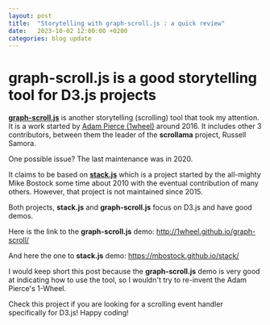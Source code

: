 ```yaml
---
layout: post
title:  "Storytelling with graph-scroll.js : a quick review"
date:   2023-10-02 12:00:00 +0200
categories: blog update
---
```


# graph-scroll.js is a good storytelling tool for D3.js projects

[**graph-scroll.js**](https://github.com/1wheel/graph-scroll) is another storytelling (scrolling) tool that took my attention. It is a work started by [Adam Pierce (1wheel)](https://github.com/1wheel) around 2016. It includes other 3 contributors, between them the leader of the **scrollama** project, Russell Samora.

One possible issue? The last maintenance was in 2020.

It claims to be based on [**stack.js**](https://github.com/mbostock/stack) which is a project started by the all-mighty Mike Bostock some time about 2010 with the eventual contribution of many others. However, that project is not maintained since 2015.

Both projects, **stack.js** and **graph-scroll.js** focus on D3.js and have good demos.

Here is the link to the **graph-scroll.js** demo: http://1wheel.github.io/graph-scroll/

And here the one to **stack.js** demo: https://mbostock.github.io/stack/

I would keep short this post because the **graph-scroll.js** demo is very good at indicating how to use the tool, so I wouldn't try to re-invent the Adam Pierce's 1-Wheel.

Check this project if you are looking for a scrolling event handler specifically for D3.js! Happy coding!